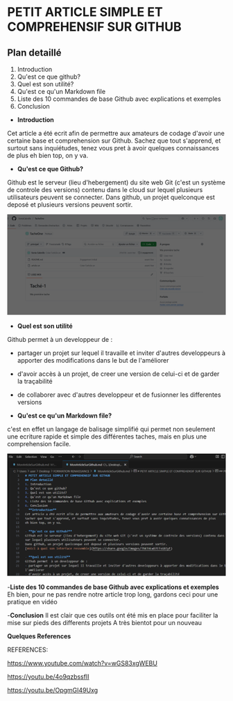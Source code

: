# PETIT ARTICLE SIMPLE ET COMPREHENSIF SUR GITHUB
## Plan detaillé
1. Introduction
2. Qu'est ce que github?
3. Quel est son utilité?
4. Qu'est ce qu'un Markdown file
5. Liste des 10 commandes de base Github avec explications et exemples
6. Conclusion

- **Introduction**

Cet article a été ecrit afin de permettre aux amateurs de codage d'avoir une certaine base et comprehension sur Github. 
Sachez que tout s'apprend, et surtout sans inquiétudes, tenez vous pret à avoir quelques connaissances de plus
eh bien top, on y va.

- **Qu'est ce que Github?**

Github est le serveur (lieu d'hebergement) du site web Git (c'est un système de controle des versions) contenu dans le cloud sur lequel plusieurs utilisateurs peuvent se connecter. 
Dans github, un projet quelconque est deposé et plusieurs versions peuvent sortir.

![voici  quoi son interface ressemble](https://github.com/SoniaCabrelle/mon-premier-projet/blob/main/image1.PNG?raw=true)

- **Quel est son utilité**

Github permet  à un developpeur de :
- partager un projet sur lequel il travaille et inviter d'autres developpeurs à apporter des modifications dans le but de l'améliorer
- d'avoir accès à un projet, de creer une version de celui-ci et de garder la traçabilité
- de collaborer avec d'autres developpeur et de fusionner les differentes versions

- **Qu'est ce qu'un Markdown file?**

c'est en effet un langage de balisage simplifié qui permet non seulement une ecriture rapide et simple des différentes taches, mais en plus une comprehension facile.

![voici mon fichier md ouvert sur vscode](https://github.com/SoniaCabrelle/mon-premier-projet/blob/main/image3.PNG?raw=true)

-**Liste des 10 commandes de base Github avec explications et exemples**
Eh bien, pour ne pas rendre notre article trop long, gardons ceci pour une pratique en vidéo

-**Conclusion**
Il est clair que ces outils ont été mis en place pour faciliter la mise sur pieds des differents projets
A très bientot pour un nouveau

**Quelques References**

REFERENCES:

https://www.youtube.com/watch?v=wGS83xgWEBU

https://youtu.be/4o9qzbssfII

https://youtu.be/OpgmGI49Uxg


